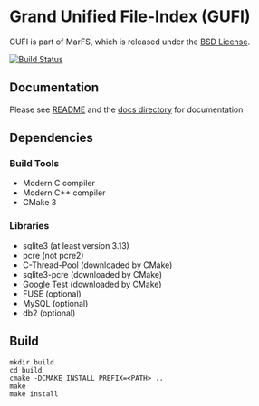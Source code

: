 # Grand Unified File-Index (GUFI)

GUFI is part of MarFS, which is released under the [BSD License](LICENSE.txt).

[![Build Status](https://travis-ci.com/mar-file-system/GUFI.svg?branch=master)](https://travis-ci.com/mar-file-system/GUFI)

## Documentation
Please see [README](README) and the [docs directory](docs) for documentation

## Dependencies

### Build Tools
- Modern C compiler
- Modern C++ compiler
- CMake 3

### Libraries
- sqlite3 (at least version 3.13)
- pcre (not pcre2)
- C-Thread-Pool (downloaded by CMake)
- sqlite3-pcre (downloaded by CMake)
- Google Test (downloaded by CMake)
- FUSE (optional)
- MySQL (optional)
- db2 (optional)

## Build
```
mkdir build
cd build
cmake -DCMAKE_INSTALL_PREFIX=<PATH> ..
make
make install
```
